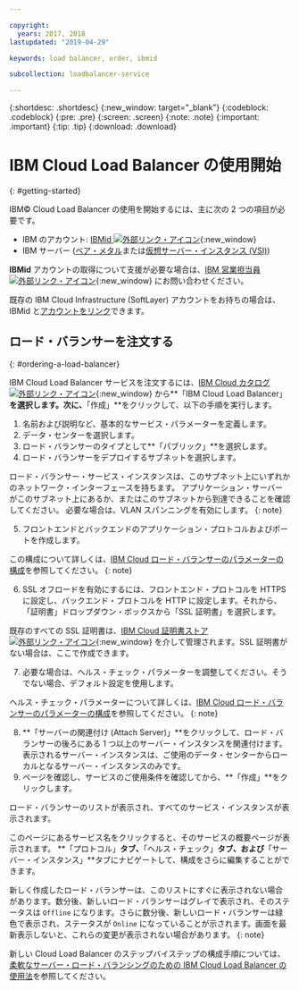 ```yaml
---

copyright:
  years: 2017, 2018
lastupdated: "2019-04-29"

keywords: load balancer, order, ibmid

subcollection: loadbalancer-service

---
```


{:shortdesc: .shortdesc}
{:new_window: target="_blank"}
{:codeblock: .codeblock}
{:pre: .pre}
{:screen: .screen}
{:note: .note}
{:important: .important}
{:tip: .tip}
{:download: .download}


# IBM Cloud Load Balancer の使用開始
{: #getting-started}

IBM© Cloud Load Balancer の使用を開始するには、主に次の 2 つの項目が必要です。

* IBM のアカウント: [IBMid ![外部リンク・アイコン](../../icons/launch-glyph.svg "外部リンク・アイコン")](https://www.ibm.com/account/us-en/signup/register.html){:new_window}
* IBM サーバー ([ベア・メタル](/docs/bare-metal?topic=bare-metal-about)または[仮想サーバー・インスタンス (VSI)](/docs/vsi-is?topic=virtual-servers-is-gettingstartedvsigen#gettingstartedvsigen))

**IBMid** アカウントの取得について支援が必要な場合は、[IBM 営業担当員 ![外部リンク・アイコン](../../icons/launch-glyph.svg "外部リンク・アイコン")](https://www.ibm.com/cloud-computing/bluemix/contact-us){:new_window} にお問い合わせください。

既存の IBM Cloud Infrastructure (SoftLayer) アカウントをお持ちの場合は、IBMid と[アカウントをリンク](/docs/account?topic=account-unifyingaccounts)できます。

## ロード・バランサーを注文する
{: #ordering-a-load-balancer}

IBM Cloud Load Balancer サービスを注文するには、[IBM Cloud カタログ ![外部リンク・アイコン](../../icons/launch-glyph.svg "外部リンク・アイコン")]( https://cloud.ibm.com/catalog/infrastructure/load-balancer-group){:new_window} から**「IBM Cloud Load Balancer」**を選択します。次に、**「作成」**をクリックして、以下の手順を実行します。

1. 名前および説明など、基本的なサービス・パラメーターを定義します。
2. データ・センターを選択します。
3. ロード・バランサーのタイプとして**「パブリック」**を選択します。
4. ロード・バランサーをデプロイするサブネットを選択します。

  ロード・バランサー・サービス・インスタンスは、このサブネット上にいずれかのネットワーク・インターフェースを持ちます。 アプリケーション・サーバーがこのサブネット上にあるか、またはこのサブネットから到達できることを確認してください。 必要な場合は、VLAN スパンニングを有効にします。
  {: note}

5. フロントエンドとバックエンドのアプリケーション・プロトコルおよびポートを作成します。

  この構成について詳しくは、[IBM Cloud ロード・バランサーのパラメーターの構成](/docs/infrastructure/loadbalancer-service?topic=loadbalancer-service-configuring-ibm-cloud-load-balancer-parameters#configuring-ibm-cloud-load-balancer-parameters)を参照してください。
  {: note}

6. SSL オフロードを有効にするには、フロントエンド・プロトコルを HTTPS に設定し、バックエンド・プロトコルを HTTP に設定します。それから、「証明書」ドロップダウン・ボックスから「SSL 証明書」を選択します。

  既存のすべての SSL 証明書は、[IBM Cloud 証明書ストア ![外部リンク・アイコン](../../icons/launch-glyph.svg "外部リンク・アイコン")](https://cloud.ibm.com/classic/security/sslcerts){:new_window} を介して管理されます。SSL 証明書がない場合は、ここで作成できます。

7. 必要な場合は、ヘルス・チェック・パラメーターを調整してください。そうでない場合、デフォルト設定を使用します。

  ヘルス・チェック・パラメーターについて詳しくは、[IBM Cloud ロード・バランサーのパラメーターの構成](/docs/infrastructure/loadbalancer-service?topic=loadbalancer-service-configuring-ibm-cloud-load-balancer-parameters#configure-health-checks)を参照してください。
  {: note}

8. **「サーバーの関連付け (Attach Server)」**をクリックして、ロード・バランサーの後ろにある 1 つ以上のサーバー・インスタンスを関連付けます。表示されるサーバー・インスタンスは、ご使用のデータ・センターからローカルとなるサーバー・インスタンスのみです。
9. ページを確認し、サービスのご使用条件を確認してから、**「作成」**をクリックします。

ロード・バランサーのリストが表示され、すべてのサービス・インスタンスが表示されます。

このページにあるサービス名をクリックすると、そのサービスの概要ページが表示されます。 **「プロトコル」**タブ、**「ヘルス・チェック」**タブ、および**「サーバー・インスタンス」**タブにナビゲートして、構成をさらに編集することができます。

新しく作成したロード・バランサーは、このリストにすぐに表示されない場合があります。数分後、新しいロード・バランサーはグレイで表示され、そのステータスは `Offline` になります。さらに数分後、新しいロード・バランサーは緑色で表示され、ステータスが `Online` になっていることが示されます。画面を最新表示しないと、これらの変更が表示されない場合があります。
{: note}

新しい Cloud Load Balancer のステップバイステップの構成手順については、[柔軟なサーバー・ロード・バランシングのための IBM Cloud Load Balancer の使用法](/docs/infrastructure/loadbalancer-service?topic=loadbalancer-service-creating-and-using-an-ibm-cloud-load-balancer-for-elastic-server-load-balancing)を参照してください。
